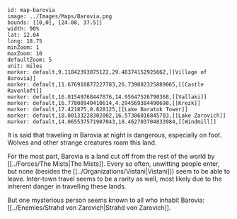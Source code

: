 ```leaflet
id: map-barovia
image: ../Images/Maps/Barovia.png
bounds: [[0,0], [24.08, 37.5]]
width: 90%
lat: 12.04
long: 18.75
minZoom: 1
maxZoom: 10
defaultZoom: 5
unit: miles
marker: default,9.11842393875122,29.48374152925662,[[Village of Barovia]]
marker: default,11.676910877227783,26.739082325889065,[[Castle Ravenloft]]
marker: default,16.01549768447876,14.95647526790368,[[Vallaki]]
marker: default,16.77808940410614,4.294569384490698,[[Krezk]]
marker: default,17.421875,8.828125,[[Lake Baratok Tower]]
marker: default,18.00133228302002,16.57386016845703,[[Lake Zarovich]]
marker: default,14.065537571907043,18.462703704833984,[[Windmill]]

```

It is said that traveling in Barovia at night is dangerous, especially on foot. Wolves and other strange creatures roam this land.

For the most part, Barovia is a land cut off from the rest of the world by [[../Forces/The Mists|The Mists]]. Every so often, unwitting people enter, but none (besides the [[../Organizations/Vistani|Vistani]]) seem to be able to leave. Inter-town travel seems to be a rarity as well, most likely due to the inherent danger in travelling these lands.

But one mysterious person seems known to all who inhabit Barovia: [[../Enemies/Strahd von Zarovich|Strahd von Zarovich]].